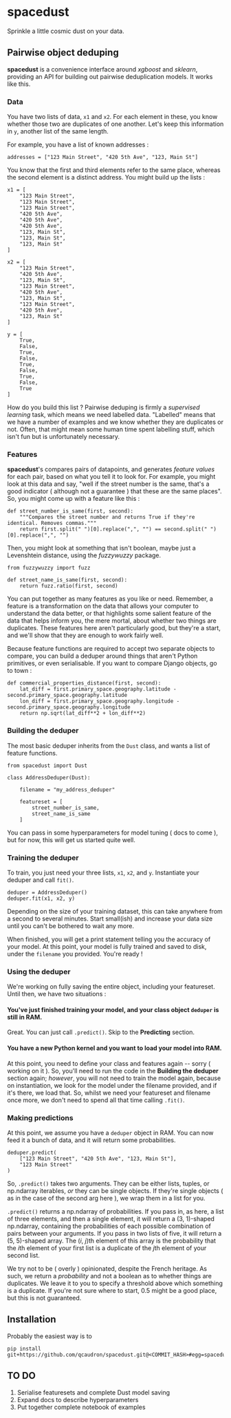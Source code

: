 # spacedust 

Sprinkle a little cosmic dust on your data.


## Pairwise object deduping

**spacedust** is a convenience interface around *xgboost* and *sklearn*, providing an API for
building out pairwise deduplication models. It works like this.

### Data

You have two lists of data, `x1` and `x2`. For each element in these, you know whether those two
are duplicates of one another. Let's keep this information in `y`, another list of the same length.

For example, you have a list of known addresses :
```
addresses = ["123 Main Street", "420 5th Ave", "123, Main St"]
```

You know that the first and third elements refer to the same place, whereas the second element is
a distinct address. You might build up the lists :
```
x1 = [
    "123 Main Street",
    "123 Main Street",
    "123 Main Street",
    "420 5th Ave",
    "420 5th Ave",
    "420 5th Ave",
    "123, Main St",
    "123, Main St",
    "123, Main St"
]

x2 = [
    "123 Main Street",
    "420 5th Ave",
    "123, Main St",
    "123 Main Street",
    "420 5th Ave",
    "123, Main St",
    "123 Main Street",
    "420 5th Ave",
    "123, Main St"
]

y = [
    True,
    False,
    True,
    False,
    True,
    False,
    True,
    False,
    True
]
```

How do you build this list ? Pairwise deduping is firmly a *supervised learning* task, which means
we need labelled data. "Labelled" means that we have a number of examples and we know whether
they are duplicates or not. Often, that might mean some human time spent labelling stuff, which
isn't fun but is unfortunately necessary.


### Features

**spacedust**'s compares pairs of datapoints, and generates *feature values* for each pair,
based on what you tell it to look for. For example, you might look at this data and say, 
"well if the street number is the same, that's a good indicator ( although not a guarantee ) 
that these are the same places". So, you might come up with a feature like this :
```
def street_number_is_same(first, second):
    """Compares the street number and returns True if they're identical. Removes commas."""
    return first.split(" ")[0].replace(",", "") == second.split(" ")[0].replace(",", "")
```

Then, you might look at something that isn't boolean, maybe just a Levenshtein distance, using the
*fuzzywuzzy* package.
```
from fuzzywuzzy import fuzz

def street_name_is_same(first, second):
    return fuzz.ratio(first, second)
```

You can put together as many features as you like or need. Remember, a feature is a transformation
on the data that allows your computer to understand the data better, or that highlights some 
salient feature of the data that helps inform you, the mere mortal, about whether two things are
duplicates. These features here aren't particularly good, but they're a start, and we'll show that
they are enough to work fairly well.

Because feature functions are required to accept two separate objects to compare, you can build a
deduper around things that aren't Python primitives, or even serialisable. If you want to compare
Django objects, go to town :
```
def commercial_properties_distance(first, second):
    lat_diff = first.primary_space.geography.latitude - second.primary_space.geography.latitude
    lon_diff = first.primary_space.geography.longitude - second.primary_space.geography.longitude
    return np.sqrt(lat_diff**2 + lon_diff**2)
```

### Building the deduper

The most basic deduper inherits from the `Dust` class, and wants a list of feature functions.
```
from spacedust import Dust

class AddressDeduper(Dust):

    filename = "my_address_deduper"

    featureset = [
        street_number_is_same,
        street_name_is_same
    ]
```

You can pass in some hyperparameters for model tuning ( docs to come ), but for now, this will
get us started quite well.


### Training the deduper

To train, you just need your three lists, `x1`, `x2`, and `y`. Instantiate your deduper and call
`fit()`.

```
deduper = AddressDeduper()
deduper.fit(x1, x2, y)
```

Depending on the size of your training dataset, this can take anywhere from a second to several
minutes. Start small(ish) and increase your data size until you can't be bothered to wait any more.

When finished, you will get a print statement telling you the accuracy of your model. At this point,
your model is fully trained and saved to disk, under the `filename` you provided. You're ready !


### Using the deduper

We're working on fully saving the entire object, including your featureset. Until then, we have two
situations :

#### You've just finished training your model, and your class object `deduper` is still in RAM.

Great. You can just call `.predict()`. Skip to the **Predicting** section.

#### You have a new Python kernel and you want to load your model into RAM.

At this point, you need to define your class and features again -- sorry ( working on it ). So,
you'll need to run the code in the **Building the deduper** section again; *however*, you will not
need to train the model again, because on instantiation, we look for the model under the filename
provided, and if it's there, we load that. So, whilst we need your featureset and filename once 
more, we don't need to spend all that time calling `.fit()`.


### Making predictions

At this point, we assume you have a `deduper` object in RAM. You can now feed it a bunch of data,
and it will return some probabilities. 
```
deduper.predict(
    ["123 Main Street", "420 5th Ave", "123, Main St"],
    "123 Main Street"
)
```

So, `.predict()` takes two arguments. They can be either lists, tuples, or np.ndarray iterables, *or*
they can be single objects. If they're single objects ( as in the case of the second arg here ), 
we wrap them in a list for you.

`.predict()` returns a np.ndarray of probabilities. If you pass in, as here, a list of three
elements, and then a single element, it will return a (3, 1)-shaped np.ndarray, containing the
probabilities of each possible combination of pairs between your arguments. If you pass in two lists
of five, it will return a (5, 5)-shaped array. The (*i*, *j*)th element of this array is the 
probability that the *i*th element of your first list is a duplicate of the *j*th element of your 
second list.

We try not to be ( overly ) opinionated, despite the French heritage. As such, we return a 
*probability* and not a boolean as to whether things are duplicates. We leave it to you to specify
a threshold above which something is a duplicate. If you're not sure where to start, 0.5 might be
a good place, but this is not guaranteed.


## Installation

Probably the easiest way is to 
```
pip install git+https://github.com/qcaudron/spacedust.git@<COMMIT_HASH>#egg=spacedust
```



## TO DO

1. Serialise featuresets and complete Dust model saving
2. Expand docs to describe hyperparameters
3. Put together complete notebook of examples

